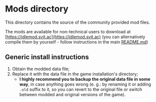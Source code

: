 # Mods directory

This directory contains the source of the community provided mod files.

The mods are available for non-technical users to download at [https://idlemod.svit.ac](https://idlemod.svit.ac)
(you can alternatively compile them by yourself - follow instructions in the main [README.md](https://github.com/SKevo18/idlemod/blob/main/README.md))

## Generic install instructions

1. Obtain the modded data file;
2. Replace it with the data file in the game installation's directory;
    - **I highly recommend you to backup the original data file in some way**, in case anything goes wrong (e. g.: by renaming it or adding `.old` suffix to it, so you can revert to the original file or switch between modded and original versions of the game).
